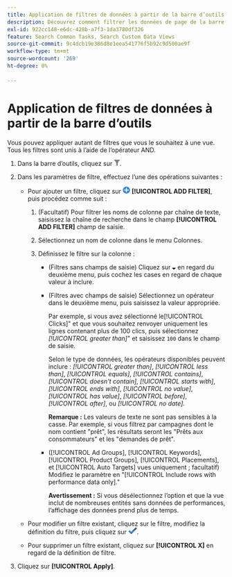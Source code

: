 ```yaml
---
title: Application de filtres de données à partir de la barre d’outils
description: Découvrez comment filtrer les données de page de la barre d’outils.
exl-id: 922cc148-e6dc-428b-a7f3-1da3780df326
feature: Search Common Tasks, Search Custom Data Views
source-git-commit: 9c4dcb19e386d8e1eea541776f5b92c9d500ae9f
workflow-type: tm+mt
source-wordcount: '269'
ht-degree: 0%

---
```


# Application de filtres de données à partir de la barre d’outils

Vous pouvez appliquer autant de filtres que vous le souhaitez à une vue. Tous les filtres sont unis à l’aide de l’opérateur AND.

1. Dans la barre d’outils, cliquez sur ![Filtrer](/help/search-social-commerce/assets/filter.png "Filtrer").

1. Dans les paramètres de filtre, effectuez l’une des opérations suivantes :

   * Pour ajouter un filtre, cliquez sur ![Ajouter un filtre](/help/search-social-commerce/assets/add.png "Ajouter un filtre") **[!UICONTROL ADD FILTER]**, puis procédez comme suit :

      1. (Facultatif) Pour filtrer les noms de colonne par chaîne de texte, saisissez la chaîne de recherche dans le champ **[!UICONTROL ADD FILTER]** champ de saisie.

      1. Sélectionnez un nom de colonne dans le menu Colonnes.

      1. Définissez le filtre sur la colonne :

         * (Filtres sans champs de saisie) Cliquez sur ![Flèche vers le bas](/help/search-social-commerce/assets/arrow-down-expand.png "Flèche vers le bas") en regard du deuxième menu, puis cochez les cases en regard de chaque valeur à inclure.

         * (Filtres avec champs de saisie) Sélectionnez un opérateur dans le deuxième menu, puis saisissez la valeur appropriée.

           Par exemple, si vous avez sélectionné le[!UICONTROL Clicks]&quot; et que vous souhaitez renvoyer uniquement les lignes contenant plus de 100 clics, puis sélectionnez *[!UICONTROL greater than]*&quot; et saisissez `100` dans le champ de saisie.

           Selon le type de données, les opérateurs disponibles peuvent inclure : *[!UICONTROL greater than]*, *[!UICONTROL less than]*, *[!UICONTROL equals]*, *[!UICONTROL contains]*, *[!UICONTROL doesn't contain]*, *[!UICONTROL starts with]*, *[!UICONTROL ends with]*, *[!UICONTROL no value]*, *[!UICONTROL has value]*, *[!UICONTROL before]*, *[!UICONTROL after]*, ou *[!UICONTROL no date].*

           **Remarque :** Les valeurs de texte ne sont pas sensibles à la casse. Par exemple, si vous filtrez par campagnes dont le nom contient &quot;prêt&quot;, les résultats seront les &quot;Prêts aux consommateurs&quot; et les &quot;demandes de prêt&quot;.

         * ([!UICONTROL Ad Groups], [!UICONTROL Keywords], [!UICONTROL Product Groups], [!UICONTROL Placements], et [!UICONTROL Auto Targets] vues uniquement ; facultatif) Modifiez le paramètre en &quot;[!UICONTROL Include rows with performance data only].&quot;

           **Avertissement :** Si vous désélectionnez l’option et que la vue inclut de nombreuses entités sans données de performances, l’affichage des données prend plus de temps.

   * Pour modifier un filtre existant, cliquez sur le filtre, modifiez la définition du filtre, puis cliquez sur ![Mettre à jour le filtre](/help/search-social-commerce/assets/select.png "Mettre à jour le filtre").

   * Pour supprimer un filtre existant, cliquez sur **[!UICONTROL X]** en regard de la définition de filtre.

1. Cliquez sur **[!UICONTROL Apply]**.
